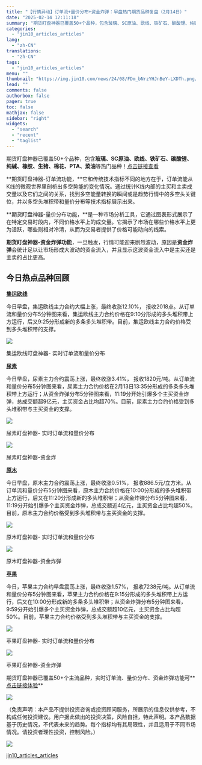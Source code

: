 ```yaml
---
title: "【行情异动】订单流+量价分布+资金炸弹：早盘热门期货品种复盘（2月14日）"
date: "2025-02-14 12:11:18"
summary: "期货盯盘神器已覆盖50+个品种，包含玻璃、SC原油、欧线、铁矿石、碳酸锂、纯碱、橡胶、生猪、棉花、P..."
categories:
  - "jin10_articles_articles"
lang:
  - "zh-CN"
translations:
  - "zh-CN"
tags:
  - "jin10_articles_articles"
menu: ""
thumbnail: "https://img.jin10.com/news/24/08/FDm_bNrzYHJnBeY-LXDTh.png/lite"
lead: ""
comments: false
authorbox: false
pager: true
toc: false
mathjax: false
sidebar: "right"
widgets:
  - "search"
  - "recent"
  - "taglist"
---
```


期货盯盘神器已覆盖50+个品种，包含**玻璃、SC原油、欧线、铁矿石、碳酸锂、纯碱、橡胶、生猪、棉花、PTA、菜油**等热门品种！[点击链接查看](https://qihuo.jin10.com/vip/watch/index.html#/intro)

**期货盯盘神器-订单流功能，**它和传统技术指标不同的地方在于，订单流能从K线的微观世界里剖析出多空势能的变化情况。通过统计K线内部的主买和主卖成交量以及它们之间的关系，找到多空能量转换的瞬间或是趋势行情中的多空头关键位，并以多空头堆积带和量价分布等技术指标展示出来。

**期货盯盘神器-量价分布功能，**是一种市场分析工具，它通过图表形式展示了在特定交易时段内，不同价格水平上的成交量。它揭示了市场在哪些价格水平上更为活跃，哪些则相对冷清，从而为交易者提供了价格可能动向的线索。

**期货盯盘神器-资金炸弹功能**，一旦触发，行情可能迎来剧烈波动，原因是**资金炸弹**会统计足以让市场形成大波动的资金流入，并且显示这波资金流入中是主买还是主卖的占比更高。

今日热点品种回顾
--------

[**集运欧线**](https://qihuo.jin10.com/vip/watch/index.html?v=1109&group_id=qh_ec_monitor#/desktop)

今日早盘，集运欧线主力合约大幅上涨，最终收涨12.10%， 报收2018点。从订单流和量价分布5分钟图来看，集运欧线主力合约价格在9:10分形成的多头堆积带上方运行，后又9:25分形成新的多条多头堆积带。目前，集运欧线主力合约价格受到多头堆积带的支撑。

![](https://img.jin10.com/news/25/02/8EPLt2JCmmr3Qj-hV4gk7.png)

集运欧线盯盘神器- 实时订单流和量价分布


[**尿素**](https://qihuo.jin10.com/vip/watch/index.html?v=1109&group_id=qh_ur_monitor#/desktop)

今日早盘，尿素主力合约震荡上涨，最终收涨3.41%， 报收1820元/吨。从订单流和量价分布5分钟图来看，尿素主力合约价格在2月13日13:35分形成的多条多头堆积带上方运行；从资金炸弹分布5分钟图来看，11:19分开始引爆多个主买资金炸弹，总成交额超9亿元，主买资金占比均超70%。目前，尿素主力合约价格受到多头堆积带与主买资金的支撑。

![](https://img.jin10.com/news/25/02/3bRRyBra1yhLJEVzmJrBv.png)

尿素盯盘神器- 实时订单流和量价分布



![](https://img.jin10.com/news/25/02/KXqisgGUrBEpd7DDSPacb.png)

尿素盯盘神器-资金炸


[**原木**](https://qihuo.jin10.com/vip/watch/index.html?v=1109&group_id=qh_lg_monitor#/desktop)

今日早盘，原木主力合约震荡上涨，最终收涨0.51%， 报收886.5元/立方米。从订单流和量价分布5分钟图来看，原木主力合约价格在10:00分形成的多头堆积带上方运行，后又在11:20分形成新的多头堆积带；从资金炸弹分布5分钟图来看，11:19分开始引爆多个主买资金炸弹，总成交额近4亿元，主买资金占比均超50%。目前，原木主力合约价格受到多头堆积带与主买资金的支撑。

![](https://img.jin10.com/news/25/02/lx8QpmfdAw2bcMFCa4ibc.png)

原木盯盘神器- 实时订单流和量价分布



![](https://img.jin10.com/news/25/02/WjjhjjlXRwYYFa0sYlxR-.png)

原木盯盘神器-资金炸弹


**[苹果](https://qihuo.jin10.com/vip/watch/index.html?v=1109&group_id=qh_ap_monitor#/desktop)**

今日，苹果主力合约早盘震荡上涨，最终收涨1.57%， 报收7238元/吨。从订单流和量价分布5分钟图来看，苹果主力合约价格在9:15分形成的多头堆积带上方运行，后又在10:00分形成新的多条多头堆积带；从资金炸弹分布5分钟图来看，9:59分开始引爆多个主买资金炸弹，总成交额超10亿元，主买资金占比均超50%。目前，苹果主力合约价格受到多头堆积带与主买资金的支撑。

![](https://img.jin10.com/news/25/02/S3YHV64_EN7WwhIK7GBn9.png)

苹果盯盘神器- 实时订单流和量价分布



![](https://img.jin10.com/news/25/02/KgDyOX_a7GtPPOkyweM03.png)

苹果盯盘神器-资金炸弹


期货盯盘神器已覆盖50+个主流品种，实时订单流、量价分布、资金炸弹功能可**[点击链接体验](https://qihuo.jin10.com/vip/watch/index.html?group_id=qh_cu_monitor&from=jin10web&t=1717408598919#/intro)**

![](https://img.jin10.com/news/24/12/gySk-12elmFOuB6Nc8bqT.png)




（免责声明：本产品不提供投资咨询或投资顾问服务，所展示的信息仅供参考，不构成任何投资建议。用户据此做出的投资决策，风险自担，特此声明。本产品数据基于历史情况，不代表未来的趋势。每个指标均有其局限性，并且适用于不同市场情况。请投资者理性投资，控制风险。）

[![](https://cdn-news.jin10.com/91d4ef4c-7a4b-48be-a8cb-1deee592fb6a.png)](https://work.weixin.qq.com/ca/cawcde09b7dcd64428 "打开")

[jin10_articles_articles](https://xnews.jin10.com/details/163213)
